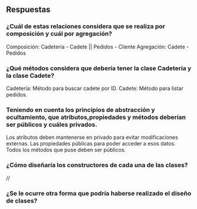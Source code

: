 ## Respuestas

### ¿Cuál de estas relaciones considera que se realiza por composición y cuál por agregación?

Composición: Cadetería - Cadete || Pedidos - Cliente
Agregación: Cadete - Pedidos

### ¿Qué métodos considera que debería tener la clase Cadetería y la clase Cadete?

Cadetería: Método para buscar cadete por ID.
Cadete: Método para listar pedidos.

### Teniendo en cuenta los principios de abstracción y ocultamiento, que atributos,propiedades y métodos deberían ser públicos y cuáles privados.

Los atributos deben mantenerse en privado para evitar modificaciones externas. Las propiedades públicas para poder acceder a esos datos. Todos los métodos que puse deben ser públicos. 

### ¿Cómo diseñaría los constructores de cada una de las clases?

//

### ¿Se le ocurre otra forma que podría haberse realizado el diseño de clases?

